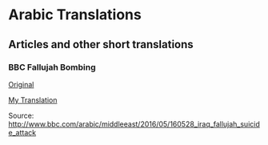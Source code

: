 # Arabic Translations

## Articles and other short translations

### BBC Fallujah Bombing
[Original](_short/bbc_fallujah_bombing_original.md)

[My Translation](_short/bbc_fallujah_bombing_translation.md)

Source: http://www.bbc.com/arabic/middleeast/2016/05/160528_iraq_fallujah_suicide_attack